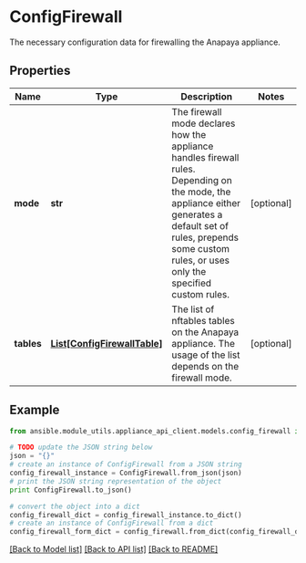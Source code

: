 # ConfigFirewall

The necessary configuration data for firewalling the Anapaya appliance.

## Properties
Name | Type | Description | Notes
------------ | ------------- | ------------- | -------------
**mode** | **str** | The firewall mode declares how the appliance handles firewall rules. Depending on the mode, the appliance either generates a default set of rules, prepends some custom rules, or uses only the specified custom rules. | [optional] 
**tables** | [**List[ConfigFirewallTable]**](ConfigFirewallTable.md) | The list of nftables tables on the Anapaya appliance. The usage of the list depends on the firewall mode. | [optional] 

## Example

```python
from ansible.module_utils.appliance_api_client.models.config_firewall import ConfigFirewall

# TODO update the JSON string below
json = "{}"
# create an instance of ConfigFirewall from a JSON string
config_firewall_instance = ConfigFirewall.from_json(json)
# print the JSON string representation of the object
print ConfigFirewall.to_json()

# convert the object into a dict
config_firewall_dict = config_firewall_instance.to_dict()
# create an instance of ConfigFirewall from a dict
config_firewall_form_dict = config_firewall.from_dict(config_firewall_dict)
```
[[Back to Model list]](../README.md#documentation-for-models) [[Back to API list]](../README.md#documentation-for-api-endpoints) [[Back to README]](../README.md)


